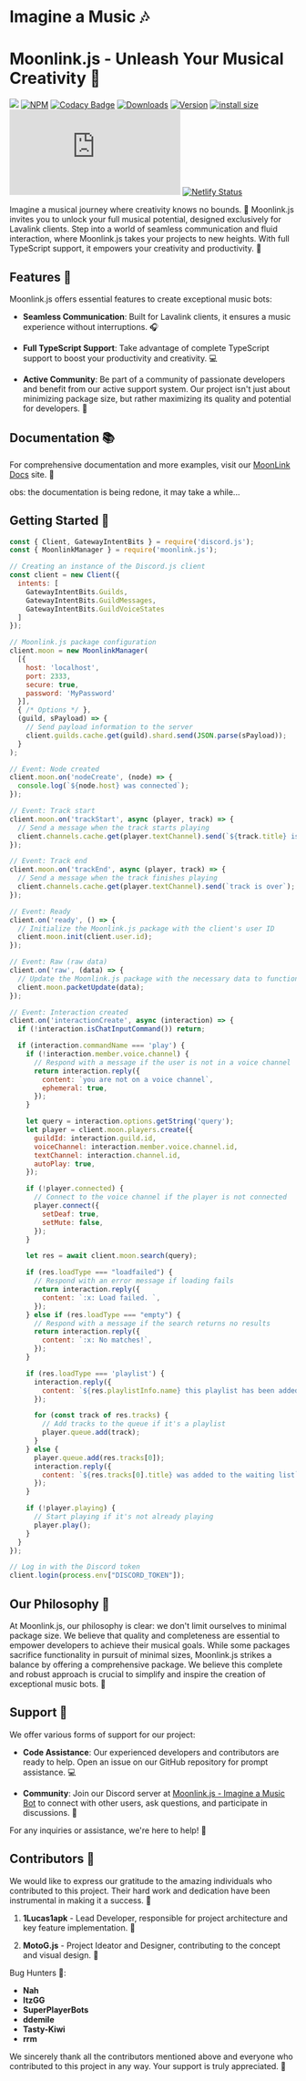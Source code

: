 # Imagine a Music 🎶

# Moonlink.js - Unleash Your Musical Creativity 🚀

<img src='https://cdn.discordapp.com/attachments/1019979902411350016/1082098052808052816/114_Sem_Titulo_20230222123935.png'></img>
[![NPM](https://nodei.co/npm/moonlink.js.png)](https://nodei.co/npm/moonlink.js)
[![Codacy Badge](https://app.codacy.com/project/badge/Grade/7dd9288acdc94dacaa11ad80f36a9bd3)](https://www.codacy.com/gh/1Lucas1apk/moonlink.js/dashboard?utm_source=github.com&utm_medium=referral&utm_content=1Lucas1apk/moonlink.js&utm_campaign=Badge_Grade) [![Downloads](https://img.shields.io/npm/dt/moonlink.js.svg?color=3884FF)](https://www.npmjs.com/package/moonlink.js) [![Version](https://img.shields.io/npm/v/moonlink.js.svg?color=3884FF&label=version)](https://www.npmjs.com/package/moonlink.js) [![install size](https://packagephobia.com/badge?p=moonlink.js)](https://packagephobia.com/result?p=moonlink.js) ![node](https://img.shields.io/node/v/moonlink.js) [![Netlify Status](https://api.netlify.com/api/v1/badges/4f4a2a64-a8db-4db3-ad1d-0c4ac7274d0e/deploy-status)](https://app.netlify.com/sites/moonlinkjs/deploys)

Imagine a musical journey where creativity knows no bounds. 🌌 Moonlink.js invites you to unlock your full musical potential, designed exclusively for Lavalink clients. Step into a world of seamless communication and fluid interaction, where Moonlink.js takes your projects to new heights. With full TypeScript support, it empowers your creativity and productivity. 🎵

## Features 🌟

Moonlink.js offers essential features to create exceptional music bots:

- **Seamless Communication**: Built for Lavalink clients, it ensures a music experience without interruptions. 🎧

- **Full TypeScript Support**: Take advantage of complete TypeScript support to boost your productivity and creativity. 💻

- **Active Community**: Be part of a community of passionate developers and benefit from our active support system. Our project isn't just about minimizing package size, but rather maximizing its quality and potential for developers. 🤝

## Documentation 📚

For comprehensive documentation and more examples, visit our [MoonLink Docs](https://moonlink.js.org) site. 📖

obs: the documentation is being redone, it may take a while...

## Getting Started 🚀

```javascript
const { Client, GatewayIntentBits } = require('discord.js');
const { MoonlinkManager } = require('moonlink.js');

// Creating an instance of the Discord.js client
const client = new Client({
  intents: [
    GatewayIntentBits.Guilds,
    GatewayIntentBits.GuildMessages,
    GatewayIntentBits.GuildVoiceStates
  ]
});

// Moonlink.js package configuration
client.moon = new MoonlinkManager(
  [{
    host: 'localhost',
    port: 2333,
    secure: true,
    password: 'MyPassword'
  }],
  { /* Options */ },
  (guild, sPayload) => {
    // Send payload information to the server
    client.guilds.cache.get(guild).shard.send(JSON.parse(sPayload));
  }
);

// Event: Node created
client.moon.on('nodeCreate', (node) => {
  console.log(`${node.host} was connected`);
});

// Event: Track start
client.moon.on('trackStart', async (player, track) => {
  // Send a message when the track starts playing
  client.channels.cache.get(player.textChannel).send(`${track.title} is playing now`);
});

// Event: Track end
client.moon.on('trackEnd', async (player, track) => {
  // Send a message when the track finishes playing
  client.channels.cache.get(player.textChannel).send(`track is over`);
});

// Event: Ready
client.on('ready', () => {
  // Initialize the Moonlink.js package with the client's user ID
  client.moon.init(client.user.id);
});

// Event: Raw (raw data)
client.on('raw', (data) => {
  // Update the Moonlink.js package with the necessary data to function correctly
  client.moon.packetUpdate(data);
});

// Event: Interaction created
client.on('interactionCreate', async (interaction) => {
  if (!interaction.isChatInputCommand()) return;

  if (interaction.commandName === 'play') {
    if (!interaction.member.voice.channel) {
      // Respond with a message if the user is not in a voice channel
      return interaction.reply({
        content: `you are not on a voice channel`,
        ephemeral: true,
      });
    }

    let query = interaction.options.getString('query');
    let player = client.moon.players.create({
      guildId: interaction.guild.id,
      voiceChannel: interaction.member.voice.channel.id,
      textChannel: interaction.channel.id,
      autoPlay: true,
    });

    if (!player.connected) {
      // Connect to the voice channel if the player is not connected
      player.connect({
        setDeaf: true,
        setMute: false,
      });
    }

    let res = await client.moon.search(query);

    if (res.loadType === "loadfailed") {
      // Respond with an error message if loading fails
      return interaction.reply({
        content: `:x: Load failed. `,
      });
    } else if (res.loadType === "empty") {
      // Respond with a message if the search returns no results
      return interaction.reply({
        content: `:x: No matches!`,
      });
    }

    if (res.loadType === 'playlist') {
      interaction.reply({
        content: `${res.playlistInfo.name} this playlist has been added to the waiting list`,
      });

      for (const track of res.tracks) {
        // Add tracks to the queue if it's a playlist
        player.queue.add(track);
      }
    } else {
      player.queue.add(res.tracks[0]);
      interaction.reply({
        content: `${res.tracks[0].title} was added to the waiting list`,
      });
    }

    if (!player.playing) {
      // Start playing if it's not already playing
      player.play();
    }
  }
});

// Log in with the Discord token
client.login(process.env["DISCORD_TOKEN"]);
```

## Our Philosophy 💭

At Moonlink.js, our philosophy is clear: we don't limit ourselves to minimal package size. We believe that quality and completeness are essential to empower developers to achieve their musical goals. While some packages sacrifice functionality in pursuit of minimal sizes, Moonlink.js strikes a balance by offering a comprehensive package. We believe this complete and robust approach is crucial to simplify and inspire the creation of exceptional music bots. 🌟

## Support 🫶

We offer various forms of support for our project:

- **Code Assistance**: Our experienced developers and contributors are ready to help. Open an issue on our GitHub repository for prompt assistance. 💻

- **Community**: Join our Discord server at [Moonlink.js - Imagine a Music Bot](https://discord.gg/xQq2A8vku3) to connect with other users, ask questions, and participate in discussions. 🤝

For any inquiries or assistance, we're here to help! 🌟

## Contributors 🙌

We would like to express our gratitude to the amazing individuals who contributed to this project. Their hard work and dedication have been instrumental in making it a success. 🎉

1. **1Lucas1apk** - Lead Developer, responsible for project architecture and key feature implementation. 🚀

2. **MotoG.js** - Project Ideator and Designer, contributing to the concept and visual design. 🎨

Bug Hunters 🐛:

- **Nah**
- **ItzGG**
- **SuperPlayerBots**
- **ddemile**
- **Tasty-Kiwi**
- **rrm**

We sincerely thank all the contributors mentioned above and everyone who contributed to this project in any way. Your support is truly appreciated. 🙏


